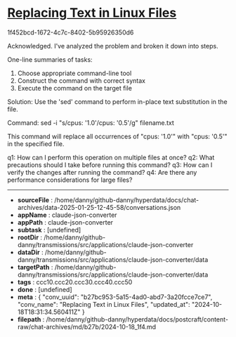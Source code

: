 # [Replacing Text in Linux Files](https://claude.ai/chat/b27bc953-5a15-4ad0-abd7-3a20fcce7ce7)

1f452bcd-1672-4c7c-8402-5b95926350d6

 Acknowledged. I've analyzed the problem and broken it down into steps.

One-line summaries of tasks:
1. Choose appropriate command-line tool
2. Construct the command with correct syntax
3. Execute the command on the target file

Solution: Use the 'sed' command to perform in-place text substitution in the file.

Command: sed -i "s/cpus: '1.0'/cpus: '0.5'/g" filename.txt

This command will replace all occurrences of "cpus: '1.0'" with "cpus: '0.5'" in the specified file.

q1: How can I perform this operation on multiple files at once?
q2: What precautions should I take before running this command?
q3: How can I verify the changes after running the command?
q4: Are there any performance considerations for large files?

---

* **sourceFile** : /home/danny/github-danny/hyperdata/docs/chat-archives/data-2025-01-25-12-45-58/conversations.json
* **appName** : claude-json-converter
* **appPath** : claude-json-converter
* **subtask** : [undefined]
* **rootDir** : /home/danny/github-danny/transmissions/src/applications/claude-json-converter
* **dataDir** : /home/danny/github-danny/transmissions/src/applications/claude-json-converter/data
* **targetPath** : /home/danny/github-danny/transmissions/src/applications/claude-json-converter/data
* **tags** : ccc10.ccc20.ccc30.ccc40.ccc50
* **done** : [undefined]
* **meta** : {
  "conv_uuid": "b27bc953-5a15-4ad0-abd7-3a20fcce7ce7",
  "conv_name": "Replacing Text in Linux Files",
  "updated_at": "2024-10-18T18:31:34.560411Z"
}
* **filepath** : /home/danny/github-danny/hyperdata/docs/postcraft/content-raw/chat-archives/md/b27b/2024-10-18_1f4.md